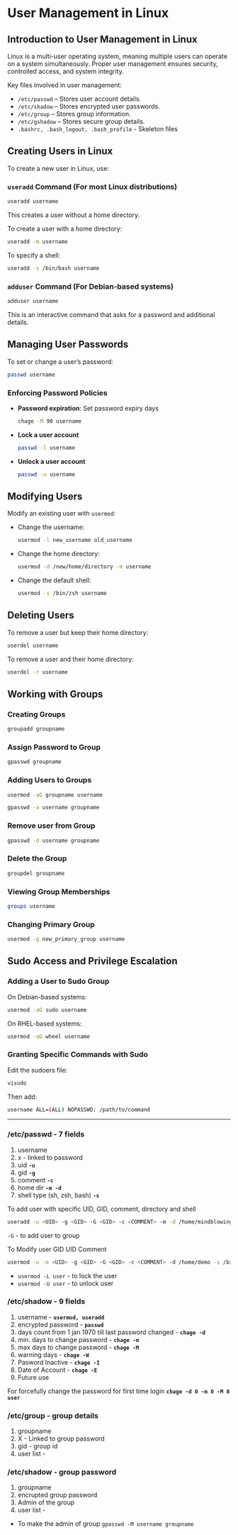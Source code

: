 # User Management in Linux

## Introduction to User Management in Linux
Linux is a multi-user operating system, meaning multiple users can operate on a system simultaneously. Proper user management ensures security, controlled access, and system integrity. 

Key files involved in user management:
- `/etc/passwd` – Stores user account details.
- `/etc/shadow` – Stores encrypted user passwords.
- `/etc/group` – Stores group information.
- `/etc/gshadow` – Stores secure group details.
- `.bashrc, .bash_logout, .bash_profile` - Skeleton files

## Creating Users in Linux
To create a new user in Linux, use:

### `useradd` Command (For most Linux distributions)
```bash
useradd username
```
This creates a user without a home directory.

To create a user with a home directory:
```bash
useradd -m username
```

To specify a shell:
```bash
useradd -s /bin/bash username
```

### `adduser` Command (For Debian-based systems)
```bash
adduser username
```
This is an interactive command that asks for a password and additional details.

## Managing User Passwords
To set or change a user’s password:
```bash
passwd username
```

### Enforcing Password Policies
- **Password expiration**: Set password expiry days
  ```bash
  chage -M 90 username
  ```
- **Lock a user account**
  ```bash
  passwd -l username
  ```
- **Unlock a user account**
  ```bash
  passwd -u username
  ```

## Modifying Users
Modify an existing user with `usermod`:
- Change the username:
  ```bash
  usermod -l new_username old_username
  ```
- Change the home directory:
  ```bash
  usermod -d /new/home/directory -m username
  ```
- Change the default shell:
  ```bash
  usermod -s /bin/zsh username
  ```

## Deleting Users
To remove a user but keep their home directory:
```bash
userdel username
```
To remove a user and their home directory:
```bash
userdel -r username
```

## Working with Groups
### Creating Groups
```bash
groupadd groupname
```

### Assign Password to Group
```bash
gpasswd groupname
```

### Adding Users to Groups
```bash
usermod -aG groupname username
```
```bash
gpasswd -a username groupname 
```

### Remove user from Group
```bash
gpasswd -d username groupname
```

### Delete the Group
```bash
groupdel groupname
```


### Viewing Group Memberships
```bash
groups username
```

### Changing Primary Group
```bash
usermod -g new_primary_group username
```

## Sudo Access and Privilege Escalation
### Adding a User to Sudo Group
On Debian-based systems:
```bash
usermod -aG sudo username
```
On RHEL-based systems:
```bash
usermod -aG wheel username
```

### Granting Specific Commands with Sudo
Edit the sudoers file:
```bash
visudo
```
Then add:
```bash
username ALL=(ALL) NOPASSWD: /path/to/command
```
---

### /etc/passwd - 7 fields
1. username
2. x - linked to password
3. uid **`-u`**
4. gid **`-g`**
5. comment **`-c`**
6. home dir **`-m -d`**
7. shell type (sh, zsh, bash) **`-s`**

To add user with specific UID, GID, comment, directory and shell
```bash
useradd -u <UID> -g <GID> -G <GID> -c <COMMENT> -m -d /home/mindblowing -s /sbin/nologin shubham
```
`-G` - to add user to group

To Modify user GID UID Comment 
```bash
usermod -u -o <UID> -g <GID> -G <GID> -c <COMMENT> -d /home/demo -s /bin/bash shubham
```
- `usermod -L user` - to lock the user
- `usermod -U user` - to unlock user


### /etc/shadow - 9 fields
1. username - **`usermod, useradd`**
2. encrypted password - **`passwd`**
3. days count from 1 jan 1970 till last password changed - **`chage -d`**
4. min. days to change password - **`chage -m`**
5. max days to change password - **`chage -M`**
6. warning days - **`chage -W`**
7. Pasword Inactive - **`chage -I`**
8. Date of Account - **`chage -E`**
9. Future use

For forcefully change the password for first time login
**`chage -d 0 -m 0 -M 0 user`**


### /etc/group - group details
1. groupname
2. X - Linked to group password
3. gid - group id
4. user list -


### /etc/shadow - group password
1. groupname
2. encrupted group password
3. Admin of the group
4. user list -

- To make the admin of group
  `gpasswd -M username groupname`


